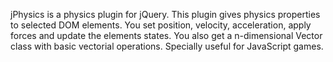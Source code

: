 jPhysics is a physics plugin for jQuery. This plugin gives physics properties to selected DOM elements. You set position, velocity, acceleration, apply forces and update the elements states. You also get a n-dimensional Vector class with basic vectorial operations. Specially useful for JavaScript games.